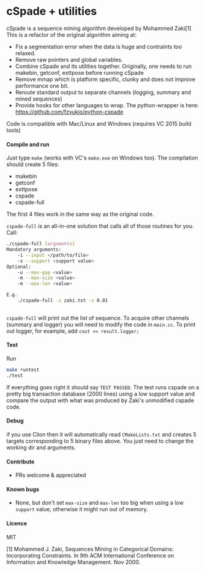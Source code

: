 cSpade + utilities
===
cSpade is a sequence mining algorithm developed by Mohammed Zaki[1]
This is a refactor of the original algorithm aiming at:
  - Fix a segmentation error when the data is huge and contraints too relaxed.
  - Remove raw pointers and global variables.
  - Combine cSpade and its utilities together. Originally, one needs to run makebin, getconf, exttpose before running cSpade
  - Remove mmap which is platform specific, clunky and does not improve performance one bit.
  - Reroute standard output to separate channels (logging, summary and mined sequences)
  - Provide hooks for other languages to wrap. The python-wrapper is here: https://github.com/fzyukio/python-cspade

Code is compatible with Mac/Linux and Windows (requires VC 2015 build tools)

#### Compile and run
Just type `make` (works with VC's `make.exe` on Windows too). The compilation should create 5 files:
  - makebin
  - getconf
  - exttpose
  - cspade
  - cspade-full

The first 4 files work in the same way as the original code.

`cspade-full` is an all-in-one solution that calls all of those routines for you. Call:

```bash
./cspade-full [arguments]
Mandatory arguments:
    -i --input </path/to/file>
    -s --support <support value>
Optional:
    -u --max-gap <value>
    -m --max-size <value>
    -m --max-len <value>

E.g.
    ./cspade-full -i zaki.txt -s 0.01 
    
```

`cspade-full` will print out the list of sequence.
To acquire other channels (summary and logger) you will need to modify the code in `main.cc`.
To print out logger, for example, add `cout << result.logger;`

#### Test
Run 
```bash
make runtest
./test
```

If everything goes right it should say `TEST PASSED`. The test runs
cspade on a pretty big transaction database (2000 lines) using a low support value
 and compare the output with what was produced by Zaki's unmodified cspade code.

#### Debug
if you use Clion then it will automatically read `CMakeLists.txt` and creates 5 targets corresponding
to 5 binary files above. You just need to change the working dir and arguments. 

#### Contribute
 - PRs welcome & appreciated


#### Known bugs
 - None, but don't set `max-size` and `max-len` too big when using a low `support` value, otherwise it might run out of memory.

 
#### Licence
MIT

[1] Mohammed J. Zaki, Sequences Mining in Categorical Domains: Incorporating Constraints.
    In 9th ACM International Conference on Information and Knowledge Management. Nov 2000.